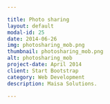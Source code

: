 ```yaml
---

title: Photo sharing
layout: default
modal-id: 25
date: 2014-06-26
img: photosharing_mob.png
thumbnail: photosharing_mob.png
alt: photosharing_mob
project-date: April 2014
client: Start Bootstrap
category: Web Development
description: Maisa Solutions.

---
```

